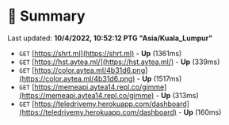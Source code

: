 # 📖 Summary
Last updated: **10/4/2022, 10:52:12 PTG "Asia/Kuala_Lumpur"**

- `GET` [https://shrt.ml](https://shrt.ml) - **Up** (1361ms)
- `GET` [https://hst.aytea.ml/](https://hst.aytea.ml/) - **Up** (339ms)
- `GET` [https://color.aytea.ml/4b31d6.png](https://color.aytea.ml/4b31d6.png) - **Up** (1517ms)
- `GET` [https://memeapi.aytea14.repl.co/gimme](https://memeapi.aytea14.repl.co/gimme) - **Up** (313ms)
- `GET` [https://teledrivemy.herokuapp.com/dashboard](https://teledrivemy.herokuapp.com/dashboard) - **Up** (160ms)
